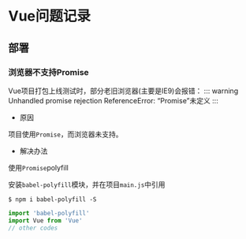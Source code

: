 # Vue问题记录

## 部署

### 浏览器不支持Promise

Vue项目打包上线测试时，部分老旧浏览器(主要是IE9)会报错：
::: warning
Unhandled promise rejection ReferenceError: “Promise”未定义
:::

* 原因

项目使用`Promise`，而浏览器未支持。

* 解决办法

使用`Promise`polyfill

安装`babel-polyfill`模块，并在项目`main.js`中引用

``` shell
$ npm i babel-polyfill -S
```

``` javascript
import 'babel-polyfill'
import Vue from 'Vue'
// other codes
```
